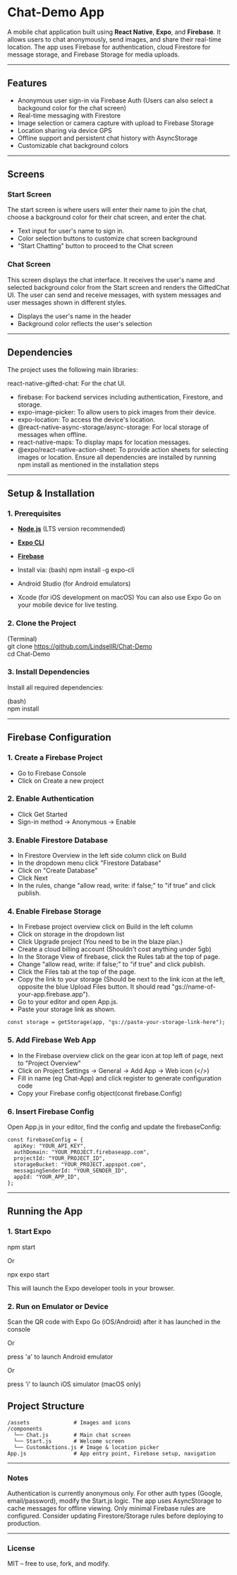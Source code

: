 # Chat-Demo App

A mobile chat application built using **React Native**, **Expo**, and **Firebase**. It allows users to chat anonymously, send images, and share their real-time location. The app uses Firebase for authentication, cloud Firestore for message storage, and Firebase Storage for media uploads.

---

## Features

- Anonymous user sign-in via Firebase Auth (Users can also select a backgound color for the chat screen)
- Real-time messaging with Firestore
- Image selection or camera capture with upload to Firebase Storage
- Location sharing via device GPS
- Offline support and persistent chat history with AsyncStorage
- Customizable chat background colors

---

## Screens

### Start Screen
The start screen is where users will enter their name to join the chat, choose a background color for their chat screen, and enter the chat.

- Text input for user's name to sign in.
- Color selection buttons to customize chat screen background
- "Start Chatting" button to proceed to the Chat screen


### Chat Screen
This screen displays the chat interface. It receives the user's name and selected background color from the Start screen and renders the GiftedChat UI. The user can send and receive messages, with system messages and user messages shown in different styles.

- Displays the user's name in the header
- Background color reflects the user's selection

---

## Dependencies

The project uses the following main libraries:

react-native-gifted-chat: For the chat UI.
- firebase: For backend services including authentication, Firestore, and storage.
- expo-image-picker: To allow users to pick images from their device.
- expo-location: To access the device's location.
- @react-native-async-storage/async-storage: For local storage of messages when offline.
- react-native-maps: To display maps for location messages.
- @expo/react-native-action-sheet: To provide action sheets for selecting images or location.
Ensure all dependencies are installed by running npm install as mentioned in the installation steps

---

## Setup & Installation

### 1. Prerequisites
- **[Node.js](https://nodejs.org/)** (LTS version recommended)
- **[Expo CLI](https://docs.expo.dev/get-started/installation/)**  
- **[Firebase](https://firebase.google.com/)**
- Install via:
  (bash)
  npm install -g expo-cli

- Android Studio (for Android emulators)
- Xcode (for iOS development on macOS)
You can also use Expo Go on your mobile device for live testing.

### 2. Clone the Project
(Terminal)  
git clone https://github.com/LindsellR/Chat-Demo  
cd Chat-Demo

### 3. Install Dependencies
Install all required dependencies:

(bash)  
npm install

---

## Firebase Configuration

### 1. Create a Firebase Project
- Go to Firebase Console
- Click on Create a new project

### 2. Enable Authentication 
- Click Get Started 
- Sign-in method → Anonymous → Enable

### 3. Enable Firestore Database 
- In Firestore Overview in the left side column click on Build 
- In the dropdown menu click "Firestore Database"
- Click on "Create Database"
- Click Next
- In the rules, change "allow read, write: if false;" to "if true" and click publish.

### 4. Enable Firebase Storage 
- In Firebase project overview click on Build in the left column
- Click on storage in the dropdown list
- Click Upgrade project (You need to be in the blaze plan.) 
- Create a cloud billing account (Shouldn't cost anything under 5gb)
- In the Storage View of firebase, click the Rules tab at the top of page.
- Change "allow read, write: if false;" to "if true" and click publish.
- Click the Files tab at the top of the page.
- Copy the link to your storage (Should be next to the link icon at the left, opposite the blue Upload Files button. It should read "gs://name-of-your-app.firebase.app").
- Go to your editor and open App.js. 
- Paste your storage link as shown. 
```
const storage = getStorage(app, "gs://paste-your-storage-link-here");
```

### 5. Add Firebase Web App
- In the Firebase overview click on the gear icon at top left of page, next to "Project Overview"
- Click on Project Settings → General → Add App → Web icon (</>)
- Fill in name (eg Chat-App) and click register to generate configuration code
- Copy your Firebase config object(const firebase.Config)

### 6. Insert Firebase Config
Open App.js in your editor, find the config and update the firebaseConfig:

```
const firebaseConfig = {
  apiKey: "YOUR_API_KEY",
  authDomain: "YOUR_PROJECT.firebaseapp.com",
  projectId: "YOUR_PROJECT_ID",
  storageBucket: "YOUR_PROJECT.appspot.com",
  messagingSenderId: "YOUR_SENDER_ID",
  appId: "YOUR_APP_ID",
};
```
---

## Running the App
### 1. Start Expo
npm start

Or

npx expo start

This will launch the Expo developer tools in your browser.

### 2. Run on Emulator or Device
Scan the QR code with Expo Go (iOS/Android) after it has launched in the console

Or 

press 'a' to launch Android emulator

Or 

press 'i' to launch iOS simulator (macOS only)

## Project Structure
```
/assets              # Images and icons
/components
  └── Chat.js        # Main chat screen
  └── Start.js       # Welcome screen
  └── CustomActions.js # Image & location picker
App.js               # App entry point, Firebase setup, navigation
```
---

### Notes
Authentication is currently anonymous only. For other auth types (Google, email/password), modify the Start.js logic.
The app uses AsyncStorage to cache messages for offline viewing.
Only minimal Firebase rules are configured. Consider updating Firestore/Storage rules before deploying to production.

---

### License
MIT – free to use, fork, and modify.

